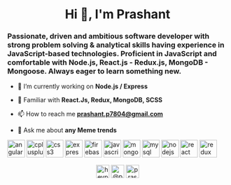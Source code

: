<h1 align="center">Hi 👋, I'm Prashant</h1>
<h3>Passionate, driven and ambitious software developer with strong problem solving & analytical skills having experience in JavaScript-based technologies.
Proficient in JavaScript and comfortable with Node.js, React.js - Redux.js, MongoDB - Mongoose. Always eager to learn something new.</h3>

- 🔭 I’m currently working on **Node.js / Express**

- 🌱 Familiar with **React.Js, Redux, MongoDB, SCSS**

- 📫 How to reach me **prashant.p7804@gmail.com**

- 💬 Ask me about **any Meme trends**

<p align="left">
  <img src="https://devicons.github.io/devicon/devicon.git/icons/angularjs/angularjs-original.svg" alt="angularjs" width="40" height="40"/>
  <img src="https://devicons.github.io/devicon/devicon.git/icons/cplusplus/cplusplus-original.svg" alt="cplusplus" width="40" height="40"/>
  <img src="https://devicons.github.io/devicon/devicon.git/icons/css3/css3-original-wordmark.svg" alt="css3" width="40" height="40"/> 
  <img src="https://devicons.github.io/devicon/devicon.git/icons/express/express-original-wordmark.svg" alt="express" width="40" height="40"/>
  <img src="https://www.vectorlogo.zone/logos/firebase/firebase-icon.svg" alt="firebase" width="40" height="40"/> 
  <img src="https://devicons.github.io/devicon/devicon.git/icons/javascript/javascript-original.svg" alt="javascript" width="40" height="40"/> 
  <img src="https://devicons.github.io/devicon/devicon.git/icons/mongodb/mongodb-original-wordmark.svg" alt="mongodb" width="40" height="40"/>
  <img src="https://devicons.github.io/devicon/devicon.git/icons/mysql/mysql-original-wordmark.svg" alt="mysql" width="40" height="40"/>
  <img src="https://devicons.github.io/devicon/devicon.git/icons/nodejs/nodejs-original-wordmark.svg" alt="nodejs" width="40" height="40"/>
  <img src="https://devicons.github.io/devicon/devicon.git/icons/react/react-original-wordmark.svg" alt="react" width="40" height="40"/> 
  <img src="https://devicons.github.io/devicon/devicon.git/icons/redux/redux-original.svg" alt="redux" width="40" height="40"/>
</p>

<p align="center">
<a href="https://dev.to/heyprashant" target="blank"><img align="center" src="https://cdn.jsdelivr.net/npm/simple-icons@3.0.1/icons/dev-dot-to.svg" alt="heyprashant" height="30" width="30" /></a>
<a href="https://twitter.com/@prashaxnt" target="blank"><img align="center" src="https://cdn.jsdelivr.net/npm/simple-icons@3.0.1/icons/twitter.svg" alt="@prashaxnt" height="30" width="30" /></a>
<a href="https://linkedin.com/in/prashant-panchal-a74793b1" target="blank"><img align="center" src="https://cdn.jsdelivr.net/npm/simple-icons@3.0.1/icons/linkedin.svg" alt="prashant-panchal-a74793b1" height="30" width="30" /></a>
</p>
